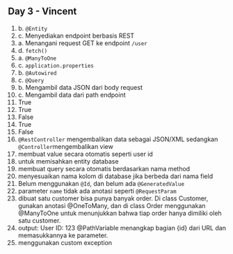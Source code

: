 ## Day 3 - Vincent

1. b. `@Entity`
2. c. Menyediakan endpoint berbasis REST
3. a. Menangani request GET ke endpoint `/user`
4. d. `fetch()`
5. a. `@ManyToOne`
6. c. `application.properties`
7. b. `@Autowired`
8. c. `@Query`
9. b. Mengambil data JSON dari body request
10. c. Mengambil data dari path endpoint
11. True
12. True
13. False
14. True
15. False
16. `@RestController` mengembalikan data sebagai JSON/XML sedangkan `@Controller`mengembalikan view
17. membuat value secara otomatis seperti user id
18. untuk memisahkan entity database
19. membuat query secara otomatis berdasarkan nama method
20. menyesuaikan nama kolom di database jika berbeda dari nama field
21. Belum menggunakan `@Id`, dan belum ada `@GeneratedValue`
22. parameter `name` tidak ada anotasi seperti `@RequestParam`
23. dibuat satu customer bisa punya banyak order. Di class Customer, gunakan anotasi @OneToMany, dan di class Order menggunakan @ManyToOne untuk menunjukkan bahwa tiap order hanya dimiliki oleh satu customer.
24. output: User ID: 123
@PathVariable menangkap bagian {id} dari URL dan memasukkannya ke parameter.
25. menggunakan custom exception
